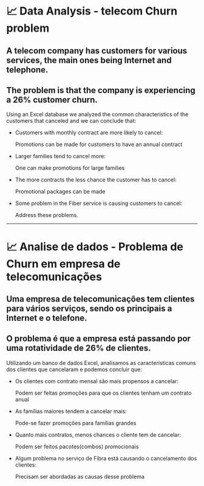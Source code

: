 # :chart_with_upwards_trend: Data Analysis - telecom Churn problem
## A telecom company has customers for various services, the main ones being Internet and telephone.
## The problem is that the company is experiencing a 26% customer churn.
Using an Excel database we analyzed the common characteristics of the customers that canceled and we can conclude that:
- Customers with monthly contract are more likely to cancel:

    Promotions can be made for customers to have an annual contract
- Larger families tend to cancel more:

    One can make promotions for large families
- The more contracts the less chance the customer has to cancel:

    Promotional packages can be made
- Some problem in the Fiber service is causing customers to cancel:

    Address these problems.

---
# :chart_with_upwards_trend: Analise de dados - Problema de Churn em empresa de telecomunicações
## Uma empresa de telecomunicações tem clientes para vários serviços, sendo os principais a Internet e o telefone.
## O problema é que a empresa está passando por uma rotatividade de 26% de clientes.
Utilizando um banco de dados Excel, analisamos as características comuns dos clientes que cancelaram e podemos concluir que:
- Os clientes com contrato mensal são mais propensos a cancelar:

    Podem ser feitas promoções para que os clientes tenham um contrato anual
- As famílias maiores tendem a cancelar mais:

    Pode-se fazer promoções para famílias grandes
- Quanto mais contratos, menos chances o cliente tem de cancelar:

    Podem ser feitos pacotes(combos) promocionais
- Algum problema no serviço de Fibra está causando o cancelamento dos clientes:

    Precisam ser abordadas as causas desse problema
